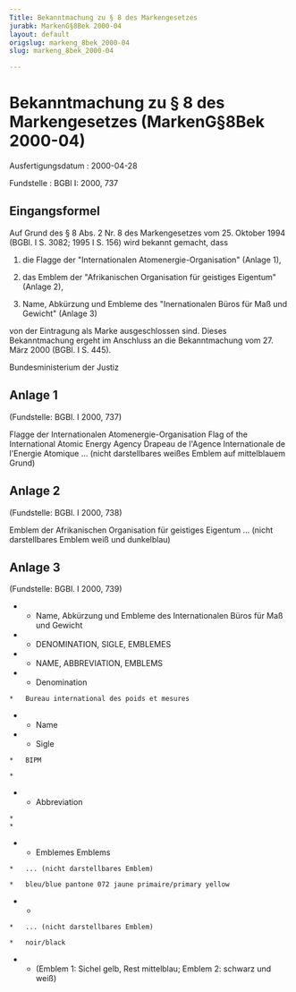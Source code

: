 ```yaml
---
Title: Bekanntmachung zu § 8 des Markengesetzes
jurabk: MarkenG§8Bek 2000-04
layout: default
origslug: markeng_8bek_2000-04
slug: markeng_8bek_2000-04

---
```


# Bekanntmachung zu § 8 des Markengesetzes (MarkenG§8Bek 2000-04)

Ausfertigungsdatum
:   2000-04-28

Fundstelle
:   BGBl I: 2000, 737



## Eingangsformel

Auf Grund des § 8 Abs. 2 Nr. 8 des Markengesetzes vom 25. Oktober 1994 (BGBl. I S. 3082; 1995 I S. 156) wird bekannt gemacht, dass

1.  die Flagge der "Internationalen Atomenergie-Organisation" (Anlage 1),


2.  das Emblem der "Afrikanischen Organisation für geistiges Eigentum" (Anlage 2),


3.  Name, Abkürzung und Embleme des "Inernationalen Büros für Maß und Gewicht" (Anlage 3)



von der Eintragung als Marke ausgeschlossen sind.
Dieses Bekanntmachung ergeht im Anschluss an die Bekanntmachung vom 27. März 2000 (BGBl. I S. 445).

Bundesministerium der Justiz


## Anlage 1

(Fundstelle: BGBl. I 2000, 737)

Flagge der Internationalen Atomenergie-Organisation
Flag of the International Atomic Energy Agency
Drapeau de l'Agence Internationale de l'Energie Atomique
... (nicht darstellbares weißes Emblem auf mittelblauem Grund)


## Anlage 2

(Fundstelle: BGBl. I 2000, 738)

Emblem der Afrikanischen Organisation für geistiges Eigentum
... (nicht darstellbares Emblem weiß und dunkelblau)


## Anlage 3

(Fundstelle: BGBl. I 2000, 739)

*    *   Name, Abkürzung und Embleme des Internationalen Büros für Maß und Gewicht


*    *   DENOMINATION, SIGLE, EMBLEMES


*    *   NAME, ABBREVIATION, EMBLEMS


*    *   Denomination

    *   Bureau international des poids et mesures


*    *   Name


*    *   Sigle

    *   BIPM

    *

*    *   Abbreviation

    *
    *

*    *   Emblemes Emblems

    *   ... (nicht darstellbares Emblem)

    *   bleu/blue pantone 072 jaune primaire/primary yellow


*    *
    *   ... (nicht darstellbares Emblem)

    *   noir/black


*    *   (Emblem 1: Sichel gelb, Rest mittelblau; Emblem 2: schwarz und weiß)




